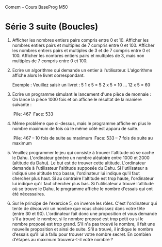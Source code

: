 Comem – Cours BaseProg M50

# Série 3 suite (Boucles)

1. Afficher les nombres entiers pairs compris entre 0 et 10.
   Afficher les nombres entiers pairs et multiples de 7 compris entre 0 et 100.
   Afficher les nombres entiers pairs et multiples de 3 et de 7 compris entre 0 et 100.
   Afficher les nombres entiers pairs et multiples de 3, mais non multiples de 7 compris entre 0 et 100.

2. Ecrire un algorithme qui demande un entier à l'utilisateur. 
   L'algorithme affiche alors le livret correspondant.

   Exemple :
   		Veuillez saisir un livret : 5
   		1 x 5 = 5
   		2 x 5 = 10 
   		…
   		12 x 5 = 60

3. Ecrire un programme simulant le lancement d'une pièce de monnaie : On lance la pièce 1000 fois et on      affiche le résultat de la manière suivante :

   ​	Pile: 467
   ​	Face: 533

4. Même problème que ci-dessus, mais le programme affiche en plus le nombre maximum de fois où le même côté est apparu de suite.

   ​	Pile: 467 – 10 fois de suite au maximum
   ​	Face: 533 – 7 fois de suite au maximum 

5. Veuillez programmer le jeu qui consiste à trouver l'altitude où se cache le Dahu.
   L'ordinateur génère un nombre aléatoire entre 1000 et 2000 (altitude du Dahu).
   Le but est de trouver cette altitude. 
   L'ordinateur demande à l'utilisateur l'altitude supposée du Dahu.
   Si l'utilisateur a indiqué une altitude trop basse, l'ordinateur lui indique qu'il faut chercher plus haut. 
   Si au contraire l'altitude est trop haute, l'ordinateur lui indique qu'il faut chercher plus bas.
   Si l'utilisateur a trouvé l'altitude où se trouve le Dahu, le programme affiche le nombre d'essais qui ont été nécessaires.

6. Sur le principe de l'exercice 5, on inverse les rôles.
   C'est l'ordinateur qui tente de découvrir un nombre que vous choisissez dans votre tête (entre 30 et 90).
   L'ordinateur fait donc une proposition et vous demande s'il a trouvé le nombre, si le nombre proposé est trop petit ou si le nombre proposé est trop grand. 
   S'il n'a pas trouvé le nombre, il fait une nouvelle proposition et ainsi de suite. 
   S'il a trouvé, il indique le nombre d'essais qu'il lui a fallu pour trouver votre nombre secret. 
   En combien d'étapes au maximum trouvera-t-il votre nombre ?
